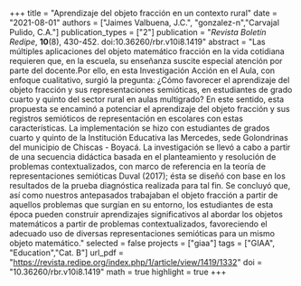 +++
title = "Aprendizaje del objeto fracción en un contexto rural"
date = "2021-08-01"
authors = ["Jaimes Valbuena, J.C.", "gonzalez-n","Carvajal Pulido, C.A."]
publication_types = ["2"]
publication = "*Revista Boletín Redipe*, **10**(8), 430-452. doi:10.36260/rbr.v10i8.1419"
abstract = "Las múltiples aplicaciones del objeto matemático fracción en la vida cotidiana requieren que, en la escuela, su enseñanza suscite especial atención por parte del docente.Por ello, en esta Investigación Acción en el Aula, con enfoque cualitativo, surgió la pregunta: ¿Cómo favorecer el aprendizaje del objeto fracción y sus representaciones semióticas, en estudiantes de grado cuarto y quinto del sector rural en aulas multigrado? En este sentido, esta propuesta se encaminó a potenciar el aprendizaje del objeto fracción y sus registros semióticos de representación en escolares con estas características. La implementación se hizo con estudiantes de grados cuarto y quinto de la Institución Educativa las Mercedes, sede Golondrinas del municipio de Chiscas - Boyacá. La investigación se llevó a cabo a partir de una secuencia didáctica basada en el planteamiento y resolución de problemas contextualizados, con marco de referencia en la teoría de representaciones semióticas Duval (2017); ésta se diseñó con base en los resultados de la prueba diagnóstica realizada para tal fin. Se concluyó que, así como nuestros antepasados trabajaban el objeto fracción a partir de aquellos problemas que surgían en su entorno, los estudiantes de esta época pueden construir aprendizajes significativos al abordar los objetos matemáticos a partir de problemas contextualizados, favoreciendo el adecuado uso de diversas representaciones semióticas para un mismo objeto matemático."
selected = false
projects = ["giaa"]
tags = ["GIAA", "Education","Cat. B"]
url_pdf = "https://revista.redipe.org/index.php/1/article/view/1419/1332"
doi = "10.36260/rbr.v10i8.1419"
math = true
highlight = true
+++
